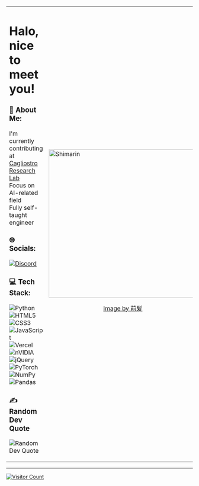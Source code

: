 <table>
<tr>
<td>

# Halo, nice to meet you!

### 💫 About Me:
I'm currently contributing at [Cagliostro Research Lab](https://cagliostrolab.net/page/1)  
Focus on AI-related field  
Fully self-taught engineer

### 🌐 Socials:
[![Discord](https://img.shields.io/badge/Discord-%237289DA.svg?logo=discord&logoColor=white)](https://discord.gg/saikanov)

### 💻 Tech Stack:
![Python](https://img.shields.io/badge/python-3670A0?style=flat&logo=python&logoColor=ffdd54) ![HTML5](https://img.shields.io/badge/html5-%23E34F26.svg?style=flat&logo=html5&logoColor=white) ![CSS3](https://img.shields.io/badge/css3-%231572B6.svg?style=flat&logo=css3&logoColor=white) ![JavaScript](https://img.shields.io/badge/javascript-%23323330.svg?style=flat&logo=javascript&logoColor=%23F7DF1E) ![Vercel](https://img.shields.io/badge/vercel-%23000000.svg?style=flat&logo=vercel&logoColor=white) ![nVIDIA](https://img.shields.io/badge/cuda-000000.svg?style=flat&logo=nVIDIA&logoColor=green) ![jQuery](https://img.shields.io/badge/jquery-%230769AD.svg?style=flat&logo=jquery&logoColor=white) ![PyTorch](https://img.shields.io/badge/PyTorch-%23EE4C2C.svg?style=flat&logo=PyTorch&logoColor=white) ![NumPy](https://img.shields.io/badge/numpy-%23013243.svg?style=flat&logo=numpy&logoColor=white) ![Pandas](https://img.shields.io/badge/pandas-%23150458.svg?style=flat&logo=pandas&logoColor=white)

### ✍️ Random Dev Quote
![Random Dev Quote](https://quotes-github-readme.vercel.app/api?type=vertical&theme=light)

</td>

<td>

<img width="400" alt="Shimarin" src="https://i.imgur.com/j4h0Obg.jpeg"/>
<p align="center"><a href="https://www.pixiv.net/en/users/35069640">Image by 前髪</a></p>

</td>
</tr>
</table>

---

[![Visitor Count](https://visitcount.itsvg.in/api?id=saikanov&icon=0&color=0)](https://visitcount.itsvg.in)
